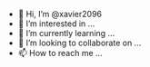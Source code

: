 - 👋 Hi, I’m @xavier2096
- 👀 I’m interested in ...
- 🌱 I’m currently learning ...
- 💞️ I’m looking to collaborate on ...
- 📫 How to reach me ...

<!---
xavier2096/xavier2096 is a ✨ special ✨ repository because its `README.md` (this file) appears on your GitHub profile.
You can click the Preview link to take a look at your changes.
--->
<!---
Hola, soy Xavier
Me interesa todo lo relacionado a lo digital
Actualmente estoy aprendiendo a subir archivos y guardarlos para los proyectos  que estoy desarrollando
--->

